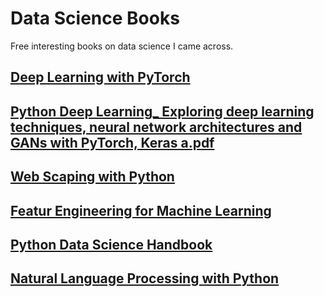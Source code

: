 # Data Science Books
Free interesting books on data science I came across. 

## [Deep Learning with PyTorch](https://github.com/khuyentran1401/data-science-books/blob/master/books/Deep-Learning-with-PyTorch.pdf)

## [Python Deep Learning_ Exploring deep learning techniques, neural network architectures and GANs with PyTorch, Keras a.pdf](https://github.com/khuyentran1401/data-science-books/blob/master/books/Ivan%20Vasilev%2C%20Daniel%20Slater%2C%20Gianmario%20Spacagna%2C%20Peter%20Roelants%2C%20Valentino%20Zocca%20-%20Python%20Deep%20Learning_%20Exploring%20deep%20learning%20techniques%2C%20neural%20network%20architectures%20and%20GANs%20with%20PyTorch%2C%20Keras%20a.pdf)

## [Web Scaping with Python](https://github.com/khuyentran1401/data-science-books/blob/master/books/PyWebScrapingBook.pdf)

## [Featur Engineering for Machine Learning](https://github.com/khuyentran1401/data-science-books/blob/master/books/feature_engineering_for_machine_learning.pdf)

## [Python Data Science Handbook](https://github.com/khuyentran1401/data-science-books/blob/master/books/pythondatasciencehandbook.pdf)

## [Natural Language Processing with Python](https://github.com/khuyentran1401/data-science-books/blob/master/books/Natural%20Language%20Processing%20with%20Python.pdf)
